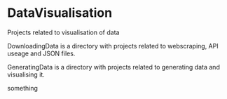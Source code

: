 # DataVisualisation
Projects related to visualisation of data

DownloadingData is a directory with projects related to webscraping, API useage and JSON files.

GeneratingData is a directory with projects related to generating data and visualising it.

something
